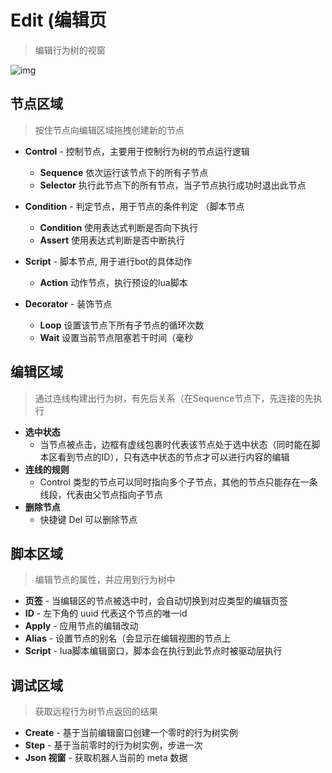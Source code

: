 # Edit (编辑页

> 编辑行为树的视窗

![img](../../res/edit.png)

## 节点区域
> 按住节点向编辑区域拖拽创建新的节点
* **Control** - 控制节点，主要用于控制行为树的节点运行逻辑
  * **Sequence** 依次运行该节点下的所有子节点
  * **Selector** 执行此节点下的所有节点，当子节点执行成功时退出此节点

* **Condition** - 判定节点，用于节点的条件判定 （脚本节点
  * **Condition** 使用表达式判断是否向下执行
  * **Assert** 使用表达式判断是否中断执行

* **Script** - 脚本节点, 用于进行bot的具体动作
  * **Action** 动作节点，执行预设的lua脚本

* **Decorator** - 装饰节点
  * **Loop** 设置该节点下所有子节点的循环次数
  * **Wait** 设置当前节点阻塞若干时间（毫秒

## 编辑区域
> 通过连线构建出行为树，有先后关系（在Sequence节点下，先连接的先执行
* **选中状态**
  * 当节点被点击，边框有虚线包裹时代表该节点处于选中状态（同时能在脚本区看到节点的ID），只有选中状态的节点才可以进行内容的编辑
* **连线的规则**
  * Control 类型的节点可以同时指向多个子节点，其他的节点只能存在一条线段，代表由父节点指向子节点
* **删除节点**
  * 快捷键 Del 可以删除节点

## 脚本区域
> 编辑节点的属性，并应用到行为树中
* **页签** - 当编辑区的节点被选中时，会自动切换到对应类型的编辑页签
* **ID** - 左下角的 uuid 代表这个节点的唯一id
* **Apply** - 应用节点的编辑改动
* **Alias** - 设置节点的别名（会显示在编辑视图的节点上
* **Script** - lua脚本编辑窗口，脚本会在执行到此节点时被驱动层执行

## 调试区域
> 获取远程行为树节点返回的结果
* **Create** - 基于当前编辑窗口创建一个零时的行为树实例
* **Step** - 基于当前零时的行为树实例，步进一次
* **Json 视窗** - 获取机器人当前的 meta 数据
